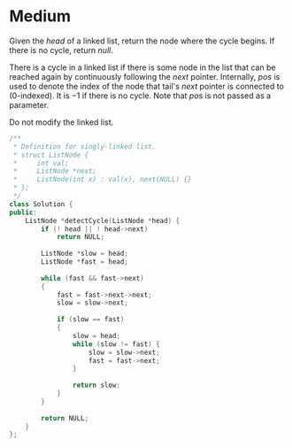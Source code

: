 # Medium

Given the $head$ of a linked list, return the node where the cycle begins. If there is no cycle, return $null$.

There is a cycle in a linked list if there is some node in the list that can be reached again by continuously following the $next$ pointer. Internally, $pos$ is used to denote the index of the node that tail's $next$ pointer is connected to (0-indexed). It is $-1$ if there is no cycle. Note that $pos$ is not passed as a parameter.

Do not modify the linked list.

```cpp
/**
 * Definition for singly-linked list.
 * struct ListNode {
 *     int val;
 *     ListNode *next;
 *     ListNode(int x) : val(x), next(NULL) {}
 * };
 */
class Solution {
public:
    ListNode *detectCycle(ListNode *head) {
        if (! head || ! head->next)
            return NULL;
        
        ListNode *slow = head;
        ListNode *fast = head;
        
        while (fast && fast->next)
        {
            fast = fast->next->next;
            slow = slow->next;
            
            if (slow == fast)
            {
                slow = head;
                while (slow != fast) {
                    slow = slow->next;
                    fast = fast->next;
                }
                
                return slow;
            }
        }
        
        return NULL;
    }
};
```
